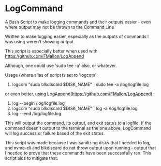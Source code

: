 # LogCommand
A Bash Script to make logging commands and their outputs easier - even where output may not be thrown to the Command Line


Written to make logging easier, especially as the outputs of commands I was using weren't showing output.

This script is especially better when used with https://github.com/FMallon/LogAppend

Although, one could use 'sudo tee -a' also, or whatever.

Usage (where alias of script is set to 'logcom':

  1) logcom "sudo blkdiscard $DISK_NAME" | sudo tee -a /log/logfile.log

or even better, using LogAppend(https://github.com/FMallon/LogAppend):

  1) log --begin /log/logfile.log
  2) logcom "sudo blkdiscard $DISK_NAME" | log -a /log/logfile.log
  3) log --end /log/logfile.log


This will output the command, its output, and exit status to a logfile.  If the command doesn't output to the terminal as the one above, LogCommand will log success or failure based of the exit status.

This script was made because I was sanitizing disks that I needed to log, and nvme-cli and blkdiscard do not throw output upon running - output that I needed to prove that these commands have been successfully ran.  This script aids to mitigate that.

  
